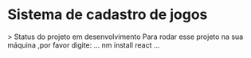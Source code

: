 <h1> Sistema de cadastro de jogos</h1>
> Status do projeto em desenvolvimento
Para rodar esse projeto na sua máquina ,por favor digite:
...
nm install react
...
